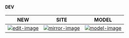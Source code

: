 #### DEV

| NEW | SITE  | MODEL |
| ---- | ---- | ---- |
| [![edit-image]][edit-url]| [![mirror-image]][mirror-url]| [![model-image]][model-url]|

[edit-image]: http://ovi3ob9p4.bkt.clouddn.com/ico/edit.png
[edit-url]: /source/_posts/

[mirror-image]: http://ovi3ob9p4.bkt.clouddn.com/ico/home.png
[mirror-url]: http://skei.gitee.io

[model-image]: http://ovi3ob9p4.bkt.clouddn.com/ico/moxing.png
[model-url]: https://github.com/sirke/sirke.github.io/wiki/post-model/_edit
